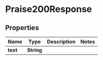 

# Praise200Response



## Properties

| Name | Type | Description | Notes |
|------------ | ------------- | ------------- | -------------|
|**text** | **String** |  |  |



